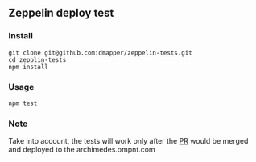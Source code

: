 ## Zeppelin deploy test


### Install

```
git clone git@github.com:dmapper/zeppelin-tests.git
cd zepplin-tests
npm install
```

### Usage

```
npm test
```

### Note

Take into account, the tests will work only after the 
[PR](https://github.com/omegapointresearch/opr-zeppelin/pull/6) would be merged 
and deployed to the archimedes.ompnt.com

